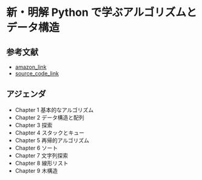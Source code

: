 # 新・明解 Python で学ぶアルゴリズムとデータ構造

## 参考文献

- [amazon_link](https://amzn.to/2QVSV3W)
- [source_code_link](https://www.bohyoh.com/Books/NewMeikaiPythonAlgorithm/NewMeikaiPythonAlgorithmSource.zip)

## アジェンダ

- Chapter 1 基本的なアルゴリズム
- Chapter 2 データ構造と配列
- Chapter 3 探索
- Chapter 4 スタックとキュー
- Chapter 5 再帰的アルゴリズム
- Chapter 6 ソート
- Chapter 7 文字列探索
- Chapter 8 線形リスト
- Chapter 9 木構造
